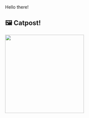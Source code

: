 Hello there!



## 🖼️ Catpost!

<sub>
    <img src="https://cdn2.thecatapi.com/images/4lk.gif" height="256">
</sub>

